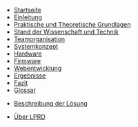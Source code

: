 * [Startseite](index.md)
* [Einleitung](Einleitung.md)
* [Praktische und Theoretische Grundlagen](PraktischeUTheoretischeGrund.md)
* [Stand der Wissenschaft und Technik](StandDerWissenschaftUndTechnik.md)
* [Teamorganisation](Teamorga.md)
* [Systemkonzept](Systemkonzept.md)
* [Hardware](Hardware.md)
* [Firmware](Firmware.md)
* [Webentwicklung](Webentwicklung.md)
* [Ergebnisse](Ergebnisse.md)
* [Fazit](Fazit.md)
* [Glossar](Glossar.md)


<!-- me not understand in notiion ?! -->
* [Beschreibung der Lösung](BeschreibungDerLösung.md)

<!-- später löschen -->
* [Über LPRD](about.md)

